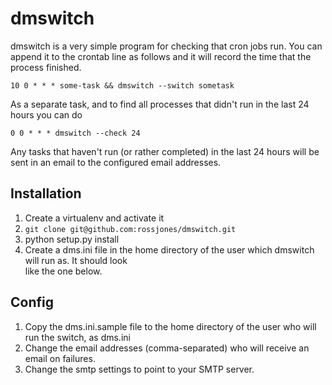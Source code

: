 # dmswitch

dmswitch is a very simple program for checking that cron jobs run. You can append it to the crontab line as follows and it will record the time that the process finished.

```
10 0 * * * some-task && dmswitch --switch sometask
```

As a separate task, and to find all processes that didn't run in the last 24 hours you can do

```
0 0 * * * dmswitch --check 24 
```

Any tasks that haven't run (or rather completed) in the last 24 hours will be sent in an email to the configured email addresses.

## Installation

1. Create a virtualenv and activate it
2. ```git clone git@github.com:rossjones/dmswitch.git```
3. python setup.py install
4. Create a dms.ini file in the home directory of the user which dmswitch will run as. It should look  
   like the one below.

## Config

1. Copy the dms.ini.sample file to the home directory of the user who will run the switch, as dms.ini
2. Change the email addresses (comma-separated) who will receive an email on failures.
3. Change the smtp settings to point to your SMTP server.

